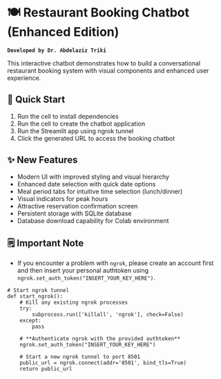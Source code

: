 # 🍽️ Restaurant Booking Chatbot (Enhanced Edition)

**`Developed by Dr. Abdelaziz Triki`**

This interactive chatbot demonstrates how to build a conversational restaurant booking system with visual components and enhanced user experience.

## 🚀 Quick Start
1. Run the cell to install dependencies
2. Run the cell to create the chatbot application
3. Run the Streamlit app using ngrok tunnel
4. Click the generated URL to access the booking chatbot

## ✨ New Features
- Modern UI with improved styling and visual hierarchy
- Enhanced date selection with quick date options
- Meal period tabs for intuitive time selection (lunch/dinner)
- Visual indicators for peak hours
- Attractive reservation confirmation screen
- Persistent storage with SQLite database
- Database download capability for Colab environment

## 🗒️ Important Note
- If you encounter a problem with `ngrok`, please create an account first and then insert your personal authtoken using `ngrok.set_auth_token("INSERT_YOUR_KEY_HERE")`.

```
# Start ngrok tunnel
def start_ngrok():
    # Kill any existing ngrok processes
    try:
        subprocess.run(['killall', 'ngrok'], check=False)
    except:
        pass
    
    # **Authenticate ngrok with the provided authtoken**
    ngrok.set_auth_token("INSERT_YOUR_KEY_HERE") 
    
    # Start a new ngrok tunnel to port 8501
    public_url = ngrok.connect(addr='8501', bind_tls=True)
    return public_url
